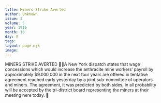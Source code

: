 ```yaml
---
title: Miners Strike Averted
author: Unknown
issue: 3
volume: 5
year: 1916
month: 18
day: V
tags:
layout: page.njk
image:
---
```

MINERS STRIKE AVERTED A New York dispatch states that wage concessions which would increase the anthracite mine workers’ payroll by approximately $9.000,000 in the next four years are offered in tentative agreement reached early yesterday by a joint sub-committee of operators and miners. The agreement, it was predicted by both sides, in all probability will be accepted by the tri-district board representing the miners at their meeting here today. 
